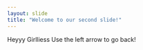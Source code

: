 ```yaml
---
layout: slide
title: "Welcome to our second slide!"
---
```

Heyyy Girlliess
Use the left arrow to go back!
